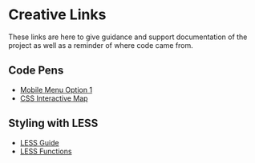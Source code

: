 # Creative Links
These links are here to give guidance and support documentation of the project as well as a reminder of where code came from.

## Code Pens
 - [Mobile Menu Option 1](https://codepen.io/sergioandrade/pen/onkub)
 - [CSS Interactive Map](https://codepen.io/mirichan/pen/jEBmyG)

## Styling with LESS
 - [LESS Guide](http://lesscss.org/features/)
 - [LESS Functions](http://lesscss.org/functions/)
